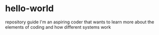 # hello-world
repository guide
I'm an aspiring coder that wants to learn more about the elements of coding and how different systems work
